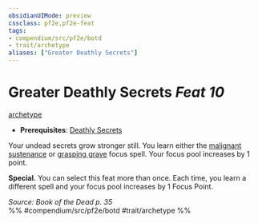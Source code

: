 ```yaml
---
obsidianUIMode: preview
cssclass: pf2e,pf2e-feat
tags:
- compendium/src/pf2e/botd
- trait/archetype
aliases: ["Greater Deathly Secrets"]
---
```

# Greater Deathly Secrets  *Feat 10*  
[archetype](../../Rules/traits/archetype.md)  

- **Prerequisites**: [Deathly Secrets](deathly-secrets-botd.md)

Your undead secrets grow stronger still. You learn either the [malignant sustenance](../spells/malignant-sustenance.md) or [grasping grave](../spells/grasping-grave.md) focus spell. Your focus pool increases by 1 point.

**Special.** You can select this feat more than once. Each time, you learn a different spell and your focus pool increases by 1 Focus Point.

*Source: Book of the Dead p. 35*  
%% #compendium/src/pf2e/botd #trait/archetype %%